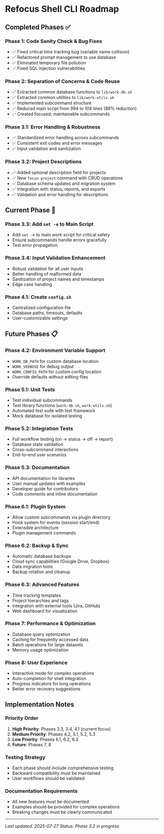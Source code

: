 # Refocus Shell CLI Roadmap

## Completed Phases ✅

### Phase 1: Code Sanity Check & Bug Fixes
- ✅ Fixed critical time tracking bug (variable name collision)
- ✅ Refactored prompt management to use database
- ✅ Eliminated temporary file pollution
- ✅ Fixed SQL injection vulnerabilities

### Phase 2: Separation of Concerns & Code Reuse
- ✅ Extracted common database functions to `lib/work-db.sh`
- ✅ Extracted common utilities to `lib/work-utils.sh`
- ✅ Implemented subcommand structure
- ✅ Reduced main script from 994 to 104 lines (89% reduction)
- ✅ Created focused, maintainable subcommands

### Phase 3.1: Error Handling & Robustness
- ✅ Standardized error handling across subcommands
- ✅ Consistent exit codes and error messages
- ✅ Input validation and sanitization

### Phase 3.2: Project Descriptions
- ✅ Added optional description field for projects
- ✅ New `focus project` command with CRUD operations
- ✅ Database schema updates and migration system
- ✅ Integration with status, reports, and exports
- ✅ Validation and error handling for descriptions

## Current Phase 🚧

### Phase 3.3: Add `set -e` to Main Script
- Add `set -e` to main work script for critical safety
- Ensure subcommands handle errors gracefully
- Test error propagation

### Phase 3.4: Input Validation Enhancement
- Robust validation for all user inputs
- Better handling of malformed data
- Sanitization of project names and timestamps
- Edge case handling

### Phase 4.1: Create `config.sh`
- Centralized configuration file
- Database paths, timeouts, defaults
- User-customizable settings

## Future Phases 📋

### Phase 4.2: Environment Variable Support
- `WORK_DB_PATH` for custom database location
- `WORK_VERBOSE` for debug output
- `WORK_CONFIG_PATH` for custom config location
- Override defaults without editing files

### Phase 5.1: Unit Tests
- Test individual subcommands
- Test library functions (`work-db.sh`, `work-utils.sh`)
- Automated test suite with test framework
- Mock database for isolated testing

### Phase 5.2: Integration Tests
- Full workflow testing (on → status → off → report)
- Database state validation
- Cross-subcommand interactions
- End-to-end user scenarios

### Phase 5.3: Documentation
- API documentation for libraries
- User manual updates with examples
- Developer guide for contributors
- Code comments and inline documentation

### Phase 6.1: Plugin System
- Allow custom subcommands via plugin directory
- Hook system for events (session start/end)
- Extensible architecture
- Plugin management commands

### Phase 6.2: Backup & Sync
- Automatic database backups
- Cloud sync capabilities (Google Drive, Dropbox)
- Data migration tools
- Backup rotation and cleanup

### Phase 6.3: Advanced Features
- Time tracking templates
- Project hierarchies and tags
- Integration with external tools (Jira, GitHub)
- Web dashboard for visualization

### Phase 7: Performance & Optimization
- Database query optimization
- Caching for frequently accessed data
- Batch operations for large datasets
- Memory usage optimization

### Phase 8: User Experience
- Interactive mode for complex operations
- Auto-completion for shell integration
- Progress indicators for long operations
- Better error recovery suggestions

## Implementation Notes

### Priority Order
1. **High Priority**: Phases 3.3, 3.4, 4.1 (current focus)
2. **Medium Priority**: Phases 4.2, 5.1, 5.2, 5.3
3. **Low Priority**: Phases 6.1, 6.2, 6.3
4. **Future**: Phases 7, 8

### Testing Strategy
- Each phase should include comprehensive testing
- Backward compatibility must be maintained
- User workflows should be validated

### Documentation Requirements
- All new features must be documented
- Examples should be provided for complex operations
- Breaking changes must be clearly communicated

---

*Last updated: 2025-07-27*
*Status: Phase 3.2 in progress* 